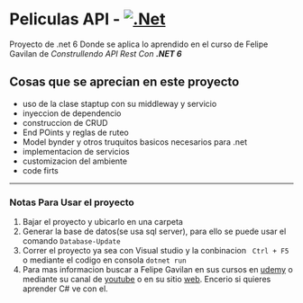 # Peliculas API - [![.Net](https://img.shields.io/badge/.Net-000?style=for-the-badge&logo=.Net&logoColor=white&labelColor=839e87)](https://dotnet.microsoft.com/en-us/)


Proyecto de .net 6 Donde se aplica lo aprendido en el curso de Felipe Gavilan de _Construllendo API Rest Con **.NET 6**_

## Cosas que se aprecian en este proyecto

* uso de la clase staptup con su middleway y servicio
* inyeccion de dependencio
* construccion de CRUD
* End POints y reglas de ruteo
* Model bynder y otros truquitos basicos necesarios para .net
* implementacion de servicios
* customizacion del ambiente
* code firts


___
### Notas Para Usar el proyecto
1. Bajar el proyecto y ubicarlo en una carpeta
2. Generar la base de datos(se usa sql server), para ello se puede usar el comando `Database-Update`
3. Correr el proyecto ya sea con Visual studio y la conbinacion
` Ctrl + F5`
o mediante el codigo en consola ` dotnet run `
4. Para mas informacion buscar a Felipe Gavilan en sus cursos en [udemy] o mediante su canal de [youtube] o en su sitio [web]. Encerio si quieres aprender C# ve con el.

[udemy]: udemy.com/user/felipegaviln/
[youtube]: https://www.youtube.com/channel/UCKBzTmM4xXBp4YjyVuNGa2w
[web]: https://www.felipe-gavilan.com/